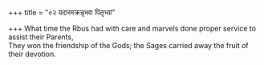 +++
title = "०२ यदारमक्रन्नृभवः पितृभ्यां"

+++
What time the Rbus had with care and marvels done proper service to assist their Parents,  
     They won the friendship of the Gods; the Sages carried away the fruit of their devotion.
